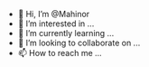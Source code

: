 - 👋 Hi, I’m @Mahinor
- 👀 I’m interested in ...
- 🌱 I’m currently learning ...
- 💞️ I’m looking to collaborate on ...
- 📫 How to reach me ...

<!---
Mahinor/Mahinor is a ✨ special ✨ repository because its `README.md` (this file) appears on your GitHub profile.
You can click the Preview link to take a look at your changes.
--->
